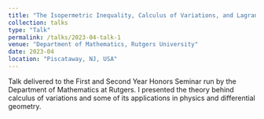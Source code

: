 ```yaml
---
title: "The Isopermetric Inequality, Calculus of Variations, and Lagrangian Mechanics"
collection: talks
type: "Talk"
permalink: /talks/2023-04-talk-1
venue: "Department of Mathematics, Rutgers University"
date: 2023-04
location: "Piscataway, NJ, USA"
---
```


Talk delivered to the First and Second Year Honors Seminar run by the Department of Mathematics at Rutgers. I presented the theory behind calculus of variations and some of its applications in physics and differential geometry.
